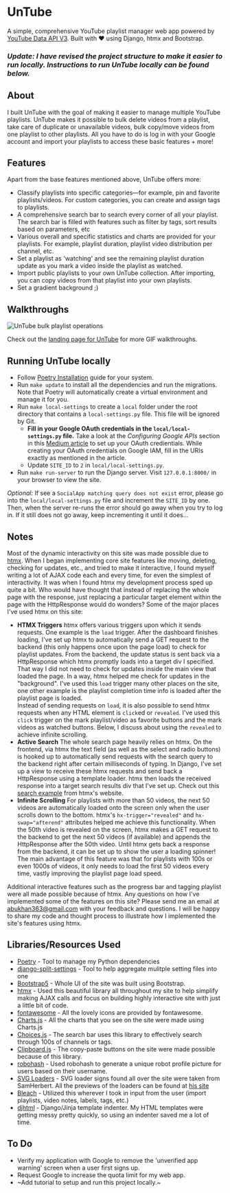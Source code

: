 # UnTube

A simple, comprehensive YouTube playlist manager web app powered by [YouTube Data API V3](https://developers.google.com/youtube/v3/). Built with ❤ using Django, htmx and Bootstrap. 

### _Update: I have revised the project structure to make it easier to run locally. Instructions to run UnTube locally can be found below._

## About

I built UnTube with the goal of making it easier to manage multiple YouTube playlists. UnTube makes it possible to bulk delete videos from a playlist, take care of duplicate or unavailable videos, bulk copy/move videos from one playlist to other playlists. All you have to do is log in with your Google account and import your playlists to access these basic features + more!

## Features

Apart from the base features mentioned above, UnTube offers more:

- Classify playlists into specific categories—for example, pin and favorite playlists/videos. For custom categories, you can create and assign tags to playlists.
- A comprehensive search bar to search every corner of all your playlist. The search bar is filled with features such as filter by tags, sort results based on parameters, etc
- Various overall and specific statistics and charts are provided for your playlists. For example, playlist duration, playlist video distribution per channel, etc.
- Set a playlist as 'watching' and see the remaining playlist duration update as you mark a video inside the playlist as watched.
- Import public playlists to your own UnTube collection. After importing, you can copy videos from that playlist into your own playlists.
- Set a gradient background ;)


## Walkthroughs

![UnTube bulk playlist operations](https://bakaabu.pythonanywhere.com/static/assets/imgs/features.70cfacf34e92.gif)

Check out the [landing page for UnTube](https://bakaabu.pythonanywhere.com/) for more GIF walkthroughs.

## Running UnTube locally

- Follow [Poetry Installation](https://python-poetry.org/docs/#installing-with-the-official-installer) guide for your system.
- Run `make update` to install all the dependencies and run the migrations. Note that Poetry will automatically create a virtual environment and manage it for you.
- Run `make local-settings` to create a `local` folder under the root directory that contains a `local-settings.py` file. This file will be ignored by Git. 
    - **Fill in your Google OAuth credentials in the `local/local-settings.py` file.** Take a look at the _Configuring Google APIs_ section in this [Medium article](https://dev.to/mdrhmn/django-google-authentication-using-django-allauth-18f8) to set up your OAuth credientials. While creating your OAuth credentials on Google IAM, fill in the URIs exactly as mentioned in the article.
    - Update `SITE_ID` to `2` in `local/local-settings.py`.
- Run `make run-server` to run the Django server. Visit `127.0.0.1:8000/` in your browser to view the site.

_Optional:_ If see a `SocialApp matching query does not exist` error, please go into the `local/local-settings.py` file and increment the `SITE_ID` by one. Then, when the server re-runs the error should go away when you try to log in. If it still does not go away, keep incrementing it until it does...

## Notes

Most of the dynamic interactivity on this site was made possible due to [htmx](htmx.org). When I began implementing core site features like moving, deleting, checking for updates, etc., and tried to make it interactive, I found myself writing a lot of AJAX code each and every time, for even the simplest of interactivity. It was when I found htmx my development process sped up quite a bit. Who would have thought that instead of replacing the whole page with the response, just replacing a particular target element within the page with the HttpResponse would do wonders? Some of the major places I've used htmx on this site:

-    <b>HTMX Triggers</b> htmx offers various triggers upon which it sends requests. One example is the <code>load</code> trigger. After the dashboard finishes loading, I've set up htmx to automatically send a GET request to the backend (this only happens once upon the page load) to check for playlist updates. From the backend, the update status is sent back via a HttpResponse which htmx promptly loads into a target div I specified. That way I did not need to check for updates inside the main view that loaded the page. In a way, htmx helped me check for updates in the "background". I've used this <code>load</code> trigger many other places on the site, one other example is the playlist completion time info is loaded after the playlist page is loaded.<br>
    Instead of sending requests on <code>load</code>, it is also possible to send htmx requests when any HTML element is <code>click</code>ed or <code>revealed</code>. I've used this <Code>click</code> trigger on the mark playlist/video as favorite buttons and the mark videos as watched buttons. Below, I discuss about using the <code>revealed</code> to achieve infinite scrolling.
-    <b>Active Search</b> The whole search page heavily relies on htmx. On the frontend, via htmx the text field (as well as the select and radio buttons) is hooked up to automatically send requests with the search query to the backend right after certain milliseconds of typing. In Django, I've set up a view to receive these htmx requests and send back a HttpResponse using a template loader. htmx then loads the received response into a target search results div that I've set up. Check out this [search example](https://htmx.org/examples/active-search/) from htmx's website.
-    <b>Infinite Scrolling</b> For playlists with more than 50 videos, the next 50 videos are automatically loaded onto the screen only when the user scrolls down to the bottom. htmx's <code>hx-trigger="revealed"</code> and <code>hx-swap="afterend"</code> attributes helped me achieve this functionality. When the 50th video is revealed on the screen, htmx makes a GET request to the backend to get the next 50 videos (if available) and appends the HttpResponse after the 50th video. Until htmx gets back a response from the backend, it can be set up to show the user a loading spinner!<br>
    The main advantage of this feature was that for playlists with 100s or even 1000s of videos, it only needs to load the first 50 videos every time, vastly improving the playlist page load speed.
    
Additional interactive features such as the progress bar and tagging playlist were all made possible because of htmx. Any questions on how I've implemented some of the features on this site? Please send me an email at [abukhan363@gmail.com](mailto:abukhan363@gmail.com) with your feedback and questions. I will be happy to share my code and thought process to illustrate how I implemented the site's features using htmx. 


## Libraries/Resources Used

- [Poetry](https://python-poetry.org/docs/) - Tool to manage my Python dependencies 
- [django-split-settings](https://pypi.org/project/django-split-settings/) - Tool to help aggregate mulitple setting files into one 
- [Bootstrap5](https://blog.getbootstrap.com/2021/05/05/bootstrap-5/) - Whole UI of the site was built using Bootstrap.
- [htmx](https://htmx.org) - Used this beautiful library all throughout my site to help simplify making AJAX calls and focus on building highly interactive site with just a little bit of code.
- [fontawesome](fontawesome.com/) - All the lovely icons are provided by fontawesome.
- [Charts.js](https://www.chartjs.org/) - All the charts that you see on the site were made using Charts.js
- [Choices.js](https://github.com/Choices-js/Choices) - The search bar uses this library to effectively search through 100s of channels or tags.
- [Clipboard.js](https://clipboardjs.com/) - The copy-paste buttons on the site were made possible because of this library.
- [robohash](https://robohash.org/) - Used robohash to generate a unique robot profile picture for users based on their username.
- [SVG Loaders](https://github.com/SamHerbert/SVG-Loaders) - SVG loader signs found all over the site were taken from SamHerbert. All the previews of the loaders can be found at [his site](https://samherbert.net/svg-loaders/)
- [Bleach](https://pypi.org/project/bleach/) - Utilized this wherever I took in input from the user (import playlists, video notes, labels, tags, etc.)
- [djhtml](https://github.com/rtts/djhtml) - Django/Jinja template indenter. My HTML templates were getting messy pretty quickly, so using an indenter saved me a lot of time.


## To Do 
- Verify my application with Google to remove the 'unverified app warning' screen when a user first signs up.
- Request Google to increase the quota limit for my web app.
- ~Add tutorial to setup and run this project locally.~
